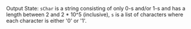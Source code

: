 Output State: `sChar` is a string consisting of only 0-s and/or 1-s and has a length between 2 and 2 * 10^5 (inclusive), `s` is a list of characters where each character is either '0' or '1'.